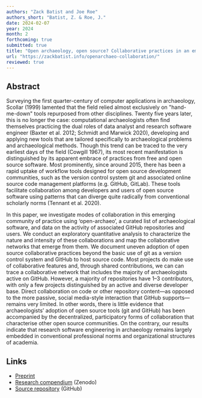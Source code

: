 ```yaml
---
authors: "Zack Batist and Joe Roe"
authors_short: "Batist, Z. & Roe, J."
date: 2024-02-07
year: 2024
month: 2
forthcoming: true
submitted: true
title: "Open archaeology, open source? Collaborative practices in an emerging community of archaeological software engineers"
url: "https://zackbatist.info/openarchaeo-collaboration/"
reviewed: true
---
```


## Abstract

Surveying the first quarter-century of computer applications in archaeology, Scollar (1999) lamented that the field relied almost exclusively on "hand-me-down" tools repurposed from other disciplines. Twenty five years later, this is no longer the case: computational archaeologists often find themselves practicing the dual roles of data analyst and research software engineer (Baxter et al. 2012; Schmidt and Marwick 2020), developing and applying new tools that are tailored specifically to archaeological problems and archaeological methods. Though this trend can be traced to the very earliest days of the field (Cowgill 1967), its most recent manifestation is distinguished by its apparent embrace of practices from free and open source software. Most prominently, since around 2015, there has been a rapid uptake of workflow tools designed for open source development communities, such as the version control system git and associated online source code management platforms (e.g. GitHub, GitLab). These tools facilitate collaboration among developers and users of open source software using patterns that can diverge quite radically from conventional scholarly norms (Tennant et al. 2020).

In this paper, we investigate modes of collaboration in this emerging community of practice using ‘open-archaeo’, a curated list of archaeological software, and data on the activity of associated GitHub repositories and users. We conduct an exploratory quantitative analysis to characterize the nature and intensity of these collaborations and map the collaborative networks that emerge from them. We document uneven adoption of open source collaborative practices beyond the basic use of git as a version control system and GitHub to host source code. Most projects do make use of collaborative features and, through shared contributions, we can can trace a collaborative network that includes the majority of archaeologists active on GitHub. However, a majority of repositories have 1–3 contributors, with only a few projects distinguished by an active and diverse developer base. Direct collaboration on code or other repository content—as opposed to the more passive, social media-style interaction that GitHub supports—remains very limited. In other words, there is little evidence that archaeologists’ adoption of open source tools (git and GitHub) has been accompanied by the decentralized, participatory forms of collaboration that characterise other open source communities. On the contrary, our results indicate that research software engineering in archaeology remains largely embedded in conventional professional norms and organizational structures of academia.

## Links

* [Preprint](https://zackbatist.info/openarchaeo-collaboration/)
* [Research compendium](https://zenodo.org/doi/10.5281/zenodo.8393043) (Zenodo)
* [Source repository](https://github.com/zackbatist/openarchaeo-collaboration) (GitHub)
